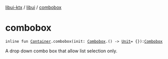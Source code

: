 [libui-ktx](../index.md) / [libui](index.md) / [combobox](./combobox.md)

# combobox

`inline fun `[`Container`](-container/index.md)`.combobox(init: `[`Combobox`](-combobox/index.md)`.() -> `[`Unit`](https://kotlinlang.org/api/latest/jvm/stdlib/kotlin/-unit/index.html)` = {}): `[`Combobox`](-combobox/index.md)

A drop down combo box that allow list selection only.

